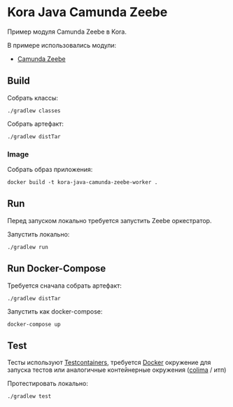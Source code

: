 # Kora Java Camunda Zeebe

Пример модуля Camunda Zeebe в Kora.

В примере использовались модули:
- [Camunda Zeebe](https://kora-projects.github.io/kora-docs/ru/documentation/camunda8-worker/)

## Build

Собрать классы:

```shell
./gradlew classes
```

Собрать артефакт:

```shell
./gradlew distTar
```

### Image

Собрать образ приложения:
```shell
docker build -t kora-java-camunda-zeebe-worker .
```

## Run

Перед запуском локально требуется запустить Zeebe оркестратор.

Запустить локально:
```shell
./gradlew run
```

## Run Docker-Compose

Требуется сначала собрать артефакт:

```shell
./gradlew distTar
```

Запустить как docker-compose:
```shell
docker-compose up
```

## Test

Тесты используют [Testcontainers](https://java.testcontainers.org/), требуется [Docker](https://docs.docker.com/engine/install/) окружение для запуска тестов или аналогичные контейнерные окружения ([colima](https://github.com/abiosoft/colima) / итп)

Протестировать локально:
```shell
./gradlew test
```
